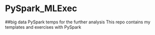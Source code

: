 # PySpark_MLExec
##big data PySpark temps for the further analysis
This repo contains my templates and exercises with PySpark
